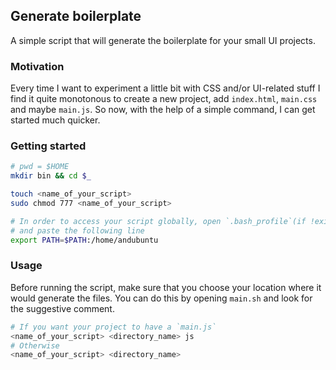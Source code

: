 ## Generate boilerplate 
A simple script that will generate the boilerplate for your small UI projects.

### Motivation
Every time I want to experiment a little bit with CSS and/or UI-related stuff I find it quite monotonous to create a new project, add `index.html`, `main.css` and maybe `main.js`.
So now, with the help of a simple command, I can get started much quicker. 

### Getting started

```bash
# pwd = $HOME
mkdir bin && cd $_

touch <name_of_your_script>
sudo chmod 777 <name_of_your_script>

# In order to access your script globally, open `.bash_profile`(if !exists, create it)
# and paste the following line
export PATH=$PATH:/home/andubuntu
```

### Usage

Before running the script, make sure that you choose your location where it would generate the files. You can do this by opening `main.sh` and look for the suggestive comment.

```bash
# If you want your project to have a `main.js` 
<name_of_your_script> <directory_name> js
# Otherwise
<name_of_your_script> <directory_name>
```